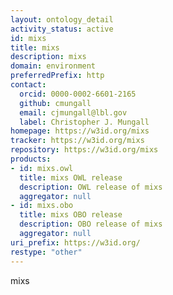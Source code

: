 ```yaml
---
layout: ontology_detail
activity_status: active
id: mixs
title: mixs
description: mixs
domain: environment
preferredPrefix: http
contact:
  orcid: 0000-0002-6601-2165
  github: cmungall
  email: cjmungall@lbl.gov
  label: Christopher J. Mungall
homepage: https://w3id.org/mixs
tracker: https://w3id.org/mixs
repository: https://w3id.org/mixs
products:
- id: mixs.owl
  title: mixs OWL release
  description: OWL release of mixs
  aggregator: null
- id: mixs.obo
  title: mixs OBO release
  description: OBO release of mixs
  aggregator: null
uri_prefix: https://w3id.org/
restype: "other"
---
```


mixs
